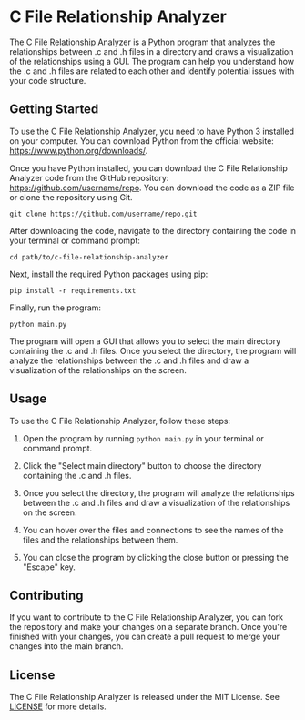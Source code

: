 # C File Relationship Analyzer

The C File Relationship Analyzer is a Python program that analyzes the relationships between .c and .h files in a directory and draws a visualization of the relationships using a GUI. The program can help you understand how the .c and .h files are related to each other and identify potential issues with your code structure.

## Getting Started

To use the C File Relationship Analyzer, you need to have Python 3 installed on your computer. You can download Python from the official website: https://www.python.org/downloads/.

Once you have Python installed, you can download the C File Relationship Analyzer code from the GitHub repository: https://github.com/username/repo. You can download the code as a ZIP file or clone the repository using Git.

```
git clone https://github.com/username/repo.git
```

After downloading the code, navigate to the directory containing the code in your terminal or command prompt:

```
cd path/to/c-file-relationship-analyzer
```

Next, install the required Python packages using pip:

```
pip install -r requirements.txt
```

Finally, run the program:

```
python main.py
```

The program will open a GUI that allows you to select the main directory containing the .c and .h files. Once you select the directory, the program will analyze the relationships between the .c and .h files and draw a visualization of the relationships on the screen.

## Usage

To use the C File Relationship Analyzer, follow these steps:

1. Open the program by running `python main.py` in your terminal or command prompt.

2. Click the "Select main directory" button to choose the directory containing the .c and .h files.

3. Once you select the directory, the program will analyze the relationships between the .c and .h files and draw a visualization of the relationships on the screen.

4. You can hover over the files and connections to see the names of the files and the relationships between them.

5. You can close the program by clicking the close button or pressing the "Escape" key.

## Contributing

If you want to contribute to the C File Relationship Analyzer, you can fork the repository and make your changes on a separate branch. Once you're finished with your changes, you can create a pull request to merge your changes into the main branch.

## License

The C File Relationship Analyzer is released under the MIT License. See [LICENSE](LICENSE) for more details.
